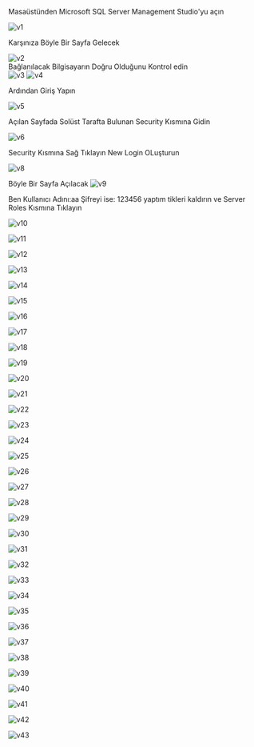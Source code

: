 Masaüstünden Microsoft SQL Server Management Studio'yu açın

![v1](https://github.com/user-attachments/assets/46cca691-5227-43ca-aa2d-4a9528a07674) <br>

Karşınıza Böyle Bir Sayfa Gelecek

![v2](https://github.com/user-attachments/assets/dee06f10-0a03-469b-9f78-6f86578ed1aa) <br>
Bağlanılacak Bilgisayarın Doğru Olduğunu Kontrol edin <br>
![v3](https://github.com/user-attachments/assets/ee0d1810-331d-4474-a573-bc5345971275)
![v4](https://github.com/user-attachments/assets/ba07c267-e789-433e-bedc-41adbaf3d57d) <br>

Ardından Giriş Yapın <br> 

![v5](https://github.com/user-attachments/assets/116b8b41-ea40-45c4-b58f-0122b2bde360) <br>

Açılan Sayfada Solüst Tarafta Bulunan Security Kısmına Gidin <br>

![v6](https://github.com/user-attachments/assets/fc5b984e-75e4-4147-90dd-441a4399ad8d) <br>

Security Kısmına Sağ Tıklayın New Login OLuşturun

![v8](https://github.com/user-attachments/assets/954ca607-b63e-4c9c-a8b0-8628a40684e5)

Böyle Bir Sayfa Açılacak
![v9](https://github.com/user-attachments/assets/3f3e0644-5d1e-43fb-949e-1675cca7e8f1)

Ben Kullanıcı Adını:aa Şifreyi ise: 123456 yaptım tikleri kaldırın ve Server Roles Kısmına Tıklayın

![v10](https://github.com/user-attachments/assets/8792d1ad-227b-4d98-a450-07dfef3cbbd1)

![v11](https://github.com/user-attachments/assets/53a1f893-502a-4d34-8a83-fb3b9b6b6032)

![v12](https://github.com/user-attachments/assets/54932ad7-ee27-47c9-9d2a-c780681135e6)

![v13](https://github.com/user-attachments/assets/c63dcf2a-451c-435d-b873-81040661184b)

![v14](https://github.com/user-attachments/assets/2c29aa43-7bd4-4e71-82a9-722047ab84e0)

![v15](https://github.com/user-attachments/assets/959ce5a5-6ad6-44ef-8785-45e8e42ed3d5)

![v16](https://github.com/user-attachments/assets/21a491cf-6a7f-4a0b-b452-74bd2036c6a6)

![v17](https://github.com/user-attachments/assets/2b8157f6-70f8-4f9f-92d4-ba7240cb9b78)

![v18](https://github.com/user-attachments/assets/db13b529-e17a-41ae-a6f5-ca940d4d4ee7)

![v19](https://github.com/user-attachments/assets/b6331abc-327a-4174-bf56-024426649b94)

![v20](https://github.com/user-attachments/assets/7c555dc9-dbb9-4fab-bcb7-947963c53f4a)

![v21](https://github.com/user-attachments/assets/d4b5cfff-ea68-4a56-a248-ee96c97d689e)

![v22](https://github.com/user-attachments/assets/88d15858-22d4-407c-b3ed-1b4b2566ad75)

![v23](https://github.com/user-attachments/assets/d91d5608-28ac-4941-921b-a5ee1025db93)

![v24](https://github.com/user-attachments/assets/2eb592fc-59af-4b62-a625-524f58975ed8)

![v25](https://github.com/user-attachments/assets/16378a9b-a3c5-44d4-aadd-0dc7d3d53713)

![v26](https://github.com/user-attachments/assets/2357d127-5b3e-41f4-b210-bbf3c732439d)

![v27](https://github.com/user-attachments/assets/94166302-7f43-45b0-8090-8d5c55a3f128)

![v28](https://github.com/user-attachments/assets/c74c981a-2d6d-4198-94ae-1e21e5953450)

![v29](https://github.com/user-attachments/assets/d40400e9-1338-4a06-a6df-075f99d3d829)

![v30](https://github.com/user-attachments/assets/42d2dc4b-f487-417e-a521-05624f5ec4f4)

![v31](https://github.com/user-attachments/assets/a7dcb46b-493b-48ea-8674-21e50633b8fa)

![v32](https://github.com/user-attachments/assets/3bdb34bd-1511-472d-9106-e526efe263da)

![v33](https://github.com/user-attachments/assets/9fb34b6b-1dae-46fa-8c88-5da7e905ea58)

![v34](https://github.com/user-attachments/assets/547d6160-f5b2-4332-9eb9-e335444bbfb3)

![v35](https://github.com/user-attachments/assets/0e7cb5c6-1f55-45e7-8d34-a7a900c6be20)

![v36](https://github.com/user-attachments/assets/d43b95f7-33d5-4efc-8764-df558b3f3d20)

![v37](https://github.com/user-attachments/assets/245dd3ea-0066-4f4b-92ef-9528f43d5fb2)

![v38](https://github.com/user-attachments/assets/2a414a29-bab4-4c43-abcc-34e380a63cfc)

![v39](https://github.com/user-attachments/assets/6fa50096-09a4-4be3-b162-6076fd1afe01)

![v40](https://github.com/user-attachments/assets/eab86b1f-73a2-4676-9eb5-946ee178e937)

![v41](https://github.com/user-attachments/assets/c6f14f2c-9b79-45dd-8462-2d3940f8811c)

![v42](https://github.com/user-attachments/assets/c2537536-c079-42fb-b508-260dc72ff3fb)

![v43](https://github.com/user-attachments/assets/77709450-78d0-46ad-8e6a-0fe3975697e0)
